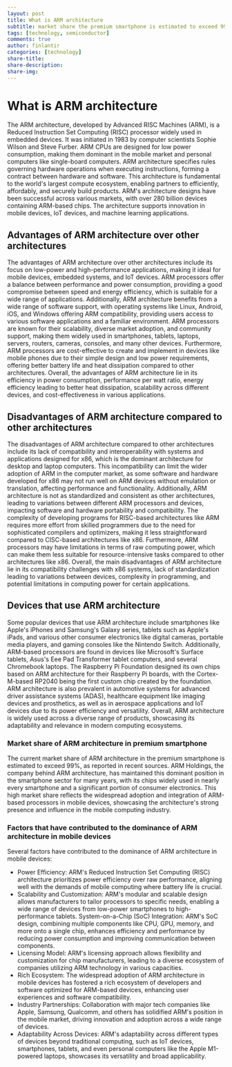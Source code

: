 ```yaml
---
layout: post
title: What is ARM architecture
subtitle: market share the premium smartphone is estimated to exceed 99%
tags: [technology, semiconductor]
comments: true
author: finlantir
categories: [technology]
share-title:
share-description:
share-img:
---
```



# What is ARM architecture
The ARM architecture, developed by Advanced RISC Machines (ARM), is a Reduced Instruction Set Computing (RISC) processor widely used in embedded devices. It was initiated in 1983 by computer scientists Sophie Wilson and Steve Furber. ARM CPUs are designed for low power consumption, making them dominant in the mobile market and personal computers like single-board computers.
ARM architecture specifies rules governing hardware operations when executing instructions, forming a contract between hardware and software. This architecture is fundamental to the world's largest compute ecosystem, enabling partners to efficiently, affordably, and securely build products. ARM's architecture designs have been successful across various markets, with over 280 billion devices containing ARM-based chips. The architecture supports innovation in mobile devices, IoT devices, and machine learning applications.


## Advantages of ARM architecture over other architectures
The advantages of ARM architecture over other architectures include its focus on low-power and high-performance applications, making it ideal for mobile devices, embedded systems, and IoT devices. ARM processors offer a balance between performance and power consumption, providing a good compromise between speed and energy efficiency, which is suitable for a wide range of applications. 
Additionally, ARM architecture benefits from a wide range of software support, with operating systems like Linux, Android, iOS, and Windows offering ARM compatibility, providing users access to various software applications and a familiar environment. ARM processors are known for their scalability, diverse market adoption, and community support, making them widely used in smartphones, tablets, laptops, servers, routers, cameras, consoles, and many other devices. 
Furthermore, ARM processors are cost-effective to create and implement in devices like mobile phones due to their simple design and low power requirements, offering better battery life and heat dissipation compared to other architectures. 
Overall, the advantages of ARM architecture lie in its efficiency in power consumption, performance per watt ratio, energy efficiency leading to better heat dissipation, scalability across different devices, and cost-effectiveness in various applications.


## Disadvantages of ARM architecture compared to other architectures
The disadvantages of ARM architecture compared to other architectures include its lack of compatibility and interoperability with systems and applications designed for x86, which is the dominant architecture for desktop and laptop computers. This incompatibility can limit the wider adoption of ARM in the computer market, as some software and hardware developed for x86 may not run well on ARM devices without emulation or translation, affecting performance and functionality. 
Additionally, ARM architecture is not as standardized and consistent as other architectures, leading to variations between different ARM processors and devices, impacting software and hardware portability and compatibility. The complexity of developing programs for RISC-based architectures like ARM requires more effort from skilled programmers due to the need for sophisticated compilers and optimizers, making it less straightforward compared to CISC-based architectures like x86. 
Furthermore, ARM processors may have limitations in terms of raw computing power, which can make them less suitable for resource-intensive tasks compared to other architectures like x86. Overall, the main disadvantages of ARM architecture lie in its compatibility challenges with x86 systems, lack of standardization leading to variations between devices, complexity in programming, and potential limitations in computing power for certain applications.


## Devices that use ARM architecture
Some popular devices that use ARM architecture include smartphones like Apple's iPhones and Samsung's Galaxy series, tablets such as Apple's iPads, and various other consumer electronics like digital cameras, portable media players, and gaming consoles like the Nintendo Switch. Additionally, ARM-based processors are found in devices like Microsoft's Surface tablets, Asus's Eee Pad Transformer tablet computers, and several Chromebook laptops. The Raspberry Pi Foundation designed its own chips based on ARM architecture for their Raspberry Pi boards, with the Cortex-M-based RP2040 being the first custom chip created by the foundation. ARM architecture is also prevalent in automotive systems for advanced driver assistance systems (ADAS), healthcare equipment like imaging devices and prosthetics, as well as in aerospace applications and IoT devices due to its power efficiency and versatility. 
Overall, ARM architecture is widely used across a diverse range of products, showcasing its adaptability and relevance in modern computing ecosystems. 


### Market share of ARM architecture in premium smartphone
The current market share of ARM architecture in the premium smartphone is estimated to exceed 99%, as reported in recent sources. ARM Holdings, the company behind ARM architecture, has maintained this dominant position in the smartphone sector for many years, with its chips widely used in nearly every smartphone and a significant portion of consumer electronics. This high market share reflects the widespread adoption and integration of ARM-based processors in mobile devices, showcasing the architecture's strong presence and influence in the mobile computing industry.


### Factors that have contributed to the dominance of ARM architecture in mobile devices
Several factors have contributed to the dominance of ARM architecture in mobile devices:
- Power Efficiency: ARM's Reduced Instruction Set Computing (RISC) architecture prioritizes power efficiency over raw performance, aligning well with the demands of mobile computing where battery life is crucial.
- Scalability and Customization: ARM's modular and scalable design allows manufacturers to tailor processors to specific needs, enabling a wide range of devices from low-power smartphones to high-performance tablets.
System-on-a-Chip (SoC) Integration: ARM's SoC design, combining multiple components like CPU, GPU, memory, and more onto a single chip, enhances efficiency and performance by reducing power consumption and improving communication between components.
- Licensing Model: ARM's licensing approach allows flexibility and customization for chip manufacturers, leading to a diverse ecosystem of companies utilizing ARM technology in various capacities.
- Rich Ecosystem: The widespread adoption of ARM architecture in mobile devices has fostered a rich ecosystem of developers and software optimized for ARM-based devices, enhancing user experiences and software compatibility.
- Industry Partnerships: Collaboration with major tech companies like Apple, Samsung, Qualcomm, and others has solidified ARM's position in the mobile market, driving innovation and adoption across a wide range of devices.
- Adaptability Across Devices: ARM's adaptability across different types of devices beyond traditional computing, such as IoT devices, smartphones, tablets, and even personal computers like the Apple M1-powered laptops, showcases its versatility and broad applicability. 